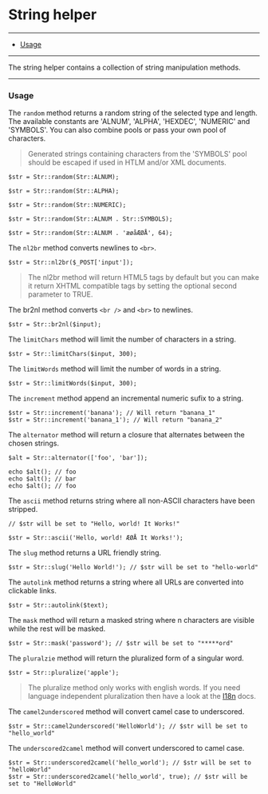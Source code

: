 # String helper

--------------------------------------------------------

* [Usage](#usage)

--------------------------------------------------------

The string helper contains a collection of string manipulation methods.

--------------------------------------------------------

<a id="usage"></a>

### Usage

The ```random``` method returns a random string of the selected type and length. The available constants are 'ALNUM', 'ALPHA', 'HEXDEC', 'NUMERIC' and 'SYMBOLS'. You can also combine pools or pass your own pool of characters.

> Generated strings containing characters from the 'SYMBOLS' pool should be escaped if used in HTLM and/or XML documents.

	$str = Str::random(Str::ALNUM);

	$str = Str::random(Str::ALPHA);

	$str = Str::random(Str::NUMERIC);

	$str = Str::random(Str::ALNUM . Str::SYMBOLS);

	$str = Str::random(Str::ALNUM . 'æøåÆØÅ', 64);

The ```nl2br``` method converts newlines to ```<br>```.

	$str = Str::nl2br($_POST['input']);

> The nl2br method will return HTML5 tags by default but you can make it return XHTML compatible tags by setting the optional second parameter to TRUE.

The br2nl method converts ```<br />``` and ```<br>``` to newlines.

	$str = Str::br2nl($input);

The ```limitChars``` method will limit the number of characters in a string.

	$str = Str::limitChars($input, 300);

The ```limitWords``` method will limit the number of words in a string.

	$str = Str::limitWords($input, 300);

The ```increment``` method append an incremental numeric sufix to a string.

	$str = Str::increment('banana'); // Will return "banana_1"
	$str = Str::increment('banana_1'); // Will return "banana_2"

The ```alternator``` method will return a closure that alternates between the chosen strings.

	$alt = Str::alternator(['foo', 'bar']);

	echo $alt(); // foo
	echo $alt(); // bar
	echo $alt(); // foo

The ```ascii``` method returns string where all non-ASCII characters have been stripped.

	// $str will be set to "Hello, world! It Works!"

	$str = Str::ascii('Hello, world! ÆØÅ It Works!');

The ```slug``` method returns a URL friendly string.

	$str = Str::slug('Hello World!'); // $str will be set to "hello-world"

The ```autolink``` method returns a string where all URLs are converted into clickable links.

	$str = Str::autolink($text);

The ```mask``` method will return a masked string where n characters are visible while the rest will be masked.

	$str = Str::mask('password'); // $str will be set to "*****ord"

The ```pluralzie``` method will return the pluralized form of a singular word.

	$str = Str::pluralize('apple');

> The pluralize method only works with english words. If you need language independent pluralization then have a look at the [I18n](:base_url:/docs/:version:/learn-more:internationalization) docs.

The ```camel2underscored``` method will convert camel case to underscored.

	$str = Str::camel2underscored('HelloWorld'); // $str will be set to "hello_world"

The ```underscored2camel``` method will convert underscored to camel case.

	$str = Str::underscored2camel('hello_world'); // $str will be set to "helloWorld"
	$str = Str::underscored2camel('hello_world', true); // $str will be set to "HelloWorld"